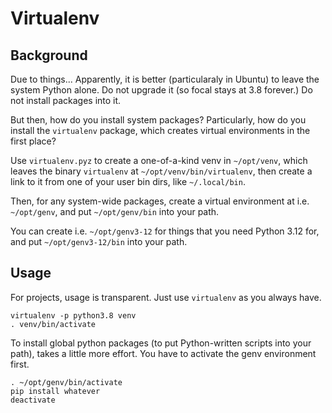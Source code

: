 # Virtualenv

## Background

Due to things... Apparently, it is better (particularaly in Ubuntu) to leave the
system Python alone. Do not upgrade it (so focal stays at 3.8 forever.) Do not install
packages into it.

But then, how do you install system packages? Particularly, how do you install the
`virtualenv` package, which creates virtual environments in the first place?

Use `virtualenv.pyz` to create a one-of-a-kind venv in `~/opt/venv`, which leaves
the binary `virtualenv` at `~/opt/venv/bin/virtualenv`, then create a link to it
from one of your user bin dirs, like `~/.local/bin`.

Then, for any system-wide packages, create a virtual environment at i.e. `~/opt/genv`,
and put `~/opt/genv/bin` into your path.

You can create i.e. `~/opt/genv3-12` for things that you need Python 3.12 for, and put
`~/opt/genv3-12/bin` into your path.

## Usage

For projects, usage is transparent. Just use `virtualenv` as you always have.

```shell
virtualenv -p python3.8 venv
. venv/bin/activate
```

To install global python packages (to put Python-written scripts into your path),
takes a little more effort. You have to activate the genv environment first.

```shell
. ~/opt/genv/bin/activate
pip install whatever
deactivate
```



